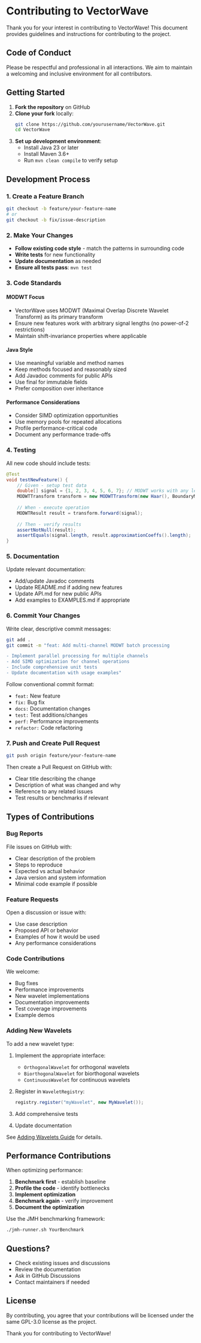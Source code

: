 # Contributing to VectorWave

Thank you for your interest in contributing to VectorWave! This document provides guidelines and instructions for contributing to the project.

## Code of Conduct

Please be respectful and professional in all interactions. We aim to maintain a welcoming and inclusive environment for all contributors.

## Getting Started

1. **Fork the repository** on GitHub
2. **Clone your fork** locally:
   ```bash
   git clone https://github.com/yourusername/VectorWave.git
   cd VectorWave
   ```
3. **Set up development environment**:
   - Install Java 23 or later
   - Install Maven 3.6+
   - Run `mvn clean compile` to verify setup

## Development Process

### 1. Create a Feature Branch

```bash
git checkout -b feature/your-feature-name
# or
git checkout -b fix/issue-description
```

### 2. Make Your Changes

- **Follow existing code style** - match the patterns in surrounding code
- **Write tests** for new functionality
- **Update documentation** as needed
- **Ensure all tests pass**: `mvn test`

### 3. Code Standards

#### MODWT Focus
- VectorWave uses MODWT (Maximal Overlap Discrete Wavelet Transform) as its primary transform
- Ensure new features work with arbitrary signal lengths (no power-of-2 restrictions)
- Maintain shift-invariance properties where applicable

#### Java Style
- Use meaningful variable and method names
- Keep methods focused and reasonably sized
- Add Javadoc comments for public APIs
- Use final for immutable fields
- Prefer composition over inheritance

#### Performance Considerations
- Consider SIMD optimization opportunities
- Use memory pools for repeated allocations
- Profile performance-critical code
- Document any performance trade-offs

### 4. Testing

All new code should include tests:

```java
@Test
void testNewFeature() {
    // Given - setup test data
    double[] signal = {1, 2, 3, 4, 5, 6, 7}; // MODWT works with any length!
    MODWTTransform transform = new MODWTTransform(new Haar(), BoundaryMode.PERIODIC);
    
    // When - execute operation
    MODWTResult result = transform.forward(signal);
    
    // Then - verify results
    assertNotNull(result);
    assertEquals(signal.length, result.approximationCoeffs().length);
}
```

### 5. Documentation

Update relevant documentation:
- Add/update Javadoc comments
- Update README.md if adding new features
- Update API.md for new public APIs
- Add examples to EXAMPLES.md if appropriate

### 6. Commit Your Changes

Write clear, descriptive commit messages:

```bash
git add .
git commit -m "feat: Add multi-channel MODWT batch processing

- Implement parallel processing for multiple channels
- Add SIMD optimization for channel operations
- Include comprehensive unit tests
- Update documentation with usage examples"
```

Follow conventional commit format:
- `feat:` New feature
- `fix:` Bug fix
- `docs:` Documentation changes
- `test:` Test additions/changes
- `perf:` Performance improvements
- `refactor:` Code refactoring

### 7. Push and Create Pull Request

```bash
git push origin feature/your-feature-name
```

Then create a Pull Request on GitHub with:
- Clear title describing the change
- Description of what was changed and why
- Reference to any related issues
- Test results or benchmarks if relevant

## Types of Contributions

### Bug Reports

File issues on GitHub with:
- Clear description of the problem
- Steps to reproduce
- Expected vs actual behavior
- Java version and system information
- Minimal code example if possible

### Feature Requests

Open a discussion or issue with:
- Use case description
- Proposed API or behavior
- Examples of how it would be used
- Any performance considerations

### Code Contributions

We welcome:
- Bug fixes
- Performance improvements
- New wavelet implementations
- Documentation improvements
- Test coverage improvements
- Example demos

### Adding New Wavelets

To add a new wavelet type:

1. Implement the appropriate interface:
   - `OrthogonalWavelet` for orthogonal wavelets
   - `BiorthogonalWavelet` for biorthogonal wavelets
   - `ContinuousWavelet` for continuous wavelets

2. Register in `WaveletRegistry`:
   ```java
   registry.register("myWavelet", new MyWavelet());
   ```

3. Add comprehensive tests
4. Update documentation

See [Adding Wavelets Guide](docs/ADDING_WAVELETS.md) for details.

## Performance Contributions

When optimizing performance:

1. **Benchmark first** - establish baseline
2. **Profile the code** - identify bottlenecks
3. **Implement optimization**
4. **Benchmark again** - verify improvement
5. **Document the optimization**

Use the JMH benchmarking framework:
```bash
./jmh-runner.sh YourBenchmark
```

## Questions?

- Check existing issues and discussions
- Review the documentation
- Ask in GitHub Discussions
- Contact maintainers if needed

## License

By contributing, you agree that your contributions will be licensed under the same GPL-3.0 license as the project.

Thank you for contributing to VectorWave!